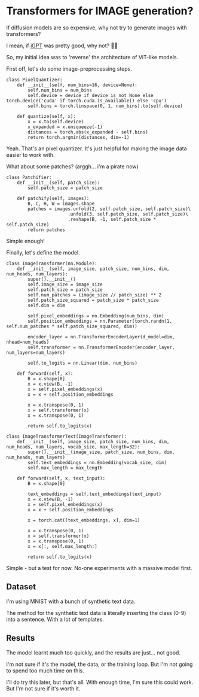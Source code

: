 # Transformers for IMAGE generation?

If diffusion models are so expensive, why not try to generate images with transformers?

I mean, if [iGPT](https://openai.com/index/image-gpt/) was pretty good, why not? 🤷‍♂

So, my initial idea was to 'reverse' the architecture of ViT-like models.

First off, let's do some image-preprocessing steps. 

```
class PixelQuantizer:
    def __init__(self, num_bins=16, device=None):
        self.num_bins = num_bins
        self.device = device if device is not None else torch.device('cuda' if torch.cuda.is_available() else 'cpu')
        self.bins = torch.linspace(0, 1, num_bins).to(self.device)
    
    def quantize(self, x):
        x = x.to(self.device)
        x_expanded = x.unsqueeze(-1)
        distances = torch.abs(x_expanded - self.bins)
        return torch.argmin(distances, dim=-1)
```

Yeah. That's an pixel quantizer. It's just helpful for making the image data easier to work with.

What about some patches? (arggh... i'm a pirate now)

```
class Patchifier:
    def __init__(self, patch_size):
        self.patch_size = patch_size
    
    def patchify(self, images):
        B, C, H, W = images.shape
        patches = images.unfold(2, self.patch_size, self.patch_size)\
                       .unfold(3, self.patch_size, self.patch_size)\
                       .reshape(B, -1, self.patch_size * self.patch_size)
        return patches
```

Simple enough!

Finally, let's define the model.

```
class ImageTransformer(nn.Module):
    def __init__(self, image_size, patch_size, num_bins, dim, num_heads, num_layers):
        super().__init__()
        self.image_size = image_size
        self.patch_size = patch_size
        self.num_patches = (image_size // patch_size) ** 2
        self.patch_size_squared = patch_size * patch_size
        self.dim = dim

        self.pixel_embeddings = nn.Embedding(num_bins, dim)
        self.position_embeddings = nn.Parameter(torch.randn(1, self.num_patches * self.patch_size_squared, dim))

        encoder_layer = nn.TransformerEncoderLayer(d_model=dim, nhead=num_heads)
        self.transformer = nn.TransformerEncoder(encoder_layer, num_layers=num_layers)

        self.to_logits = nn.Linear(dim, num_bins)
        
    def forward(self, x):
        B = x.shape[0]
        x = x.view(B, -1)
        x = self.pixel_embeddings(x)
        x = x + self.position_embeddings
        
        x = x.transpose(0, 1)
        x = self.transformer(x)
        x = x.transpose(0, 1)

        return self.to_logits(x)
    
class ImageTransformerText(ImageTransformer):
    def __init__(self, image_size, patch_size, num_bins, dim, num_heads, num_layers, vocab_size, max_length=32):
        super().__init__(image_size, patch_size, num_bins, dim, num_heads, num_layers)
        self.text_embeddings = nn.Embedding(vocab_size, dim)
        self.max_length = max_length
        
    def forward(self, x, text_input):
        B = x.shape[0]

        text_embeddings = self.text_embeddings(text_input)
        x = x.view(B, -1)
        x = self.pixel_embeddings(x)
        x = x + self.position_embeddings

        x = torch.cat([text_embeddings, x], dim=1)
        
        x = x.transpose(0, 1)
        x = self.transformer(x)
        x = x.transpose(0, 1)
        x = x[:, self.max_length:]
        
        return self.to_logits(x)
```

Simple - but a test for now. No-one experiments with a massive model first.


## Dataset

I'm using MNIST with a bunch of synthetic text data. 

The method for the synthetic text data is literally inserting the class (0-9) into a sentence. With a lot of templates.

## Results

The model learnt much too quickly, and the results are just... not good.

I'm not sure if it's the model, the data, or the training loop. But I'm not going to spend too much time on this.

I'll do try this later, but that's all. With enough time, I'm sure this could work. But I'm not sure if it's worth it.